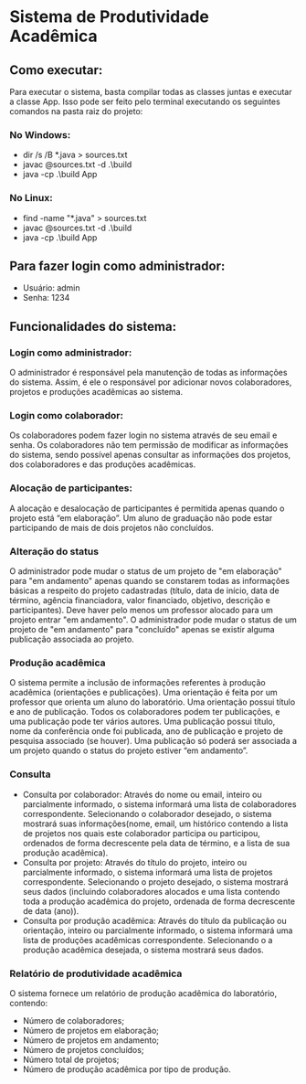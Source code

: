 # Sistema de Produtividade Acadêmica

## Como executar:

Para executar o sistema, basta compilar todas as classes juntas e executar a classe App. Isso pode ser feito pelo terminal executando os seguintes comandos na pasta raiz do projeto:

### No Windows:

* dir /s /B *.java > sources.txt
* javac @sources.txt -d .\build
* java -cp .\build App

### No Linux:

* find -name "*.java" > sources.txt
* javac @sources.txt -d .\build
* java -cp .\build App

## Para fazer login como administrador:

* Usuário: admin
* Senha: 1234

## Funcionalidades do sistema:

### Login como administrador:

O administrador é responsável pela manutenção de todas as informações do sistema. Assim, é ele o responsável por adicionar novos colaboradores, projetos e produções acadêmicas ao sistema.

### Login como colaborador:

Os colaboradores podem fazer login no sistema através de seu email e senha. Os colaboradores não tem permissão de modificar as informações do sistema, sendo possível apenas consultar as informações dos projetos, dos colaboradores e das produções acadêmicas.

### Alocação de participantes:

A alocação e desalocação de participantes é permitida apenas quando o projeto está “em elaboração”. Um aluno de graduação não pode estar participando de mais de dois projetos não concluídos. 

### Alteração do status

O administrador pode mudar o status de um projeto de "em elaboração" para "em andamento" apenas quando se constarem todas as informações básicas a respeito do projeto cadastradas (título, data de início, data de término, agência financiadora, valor financiado, objetivo, descrição e participantes). Deve haver pelo menos um professor alocado para um projeto entrar "em andamento".
O administrador pode mudar o status de um projeto de "em andamento" para "concluído" apenas se existir alguma publicação associada ao projeto.

### Produção acadêmica

O sistema permite a inclusão de informações referentes à produção acadêmica (orientações e publicações). Uma orientação é feita por um professor que orienta um aluno do laboratório. Uma orientação possui título e ano de publicação.
Todos os colaboradores podem ter publicações, e uma publicação pode ter vários autores. Uma publicação possui título, nome da conferência onde foi publicada, ano de publicação e projeto de pesquisa associado (se houver). Uma publicação só poderá ser associada a um projeto quando o status do projeto
estiver “em andamento”.

### Consulta

* Consulta por colaborador: Através do nome ou email, inteiro ou parcialmente informado, o sistema informará uma lista de colaboradores correspondente. Selecionando o colaborador desejado, o sistema mostrará suas informações(nome, email, um histórico contendo a lista de projetos nos quais este colaborador participa ou participou, ordenados de forma decrescente pela data de término, e a lista de sua produção acadêmica).
* Consulta por projeto: Através do título do projeto, inteiro ou parcialmente informado, o sistema informará uma lista de projetos correspondente. Selecionando o projeto desejado, o sistema mostrará seus dados (incluindo colaboradores alocados e uma lista contendo toda a produção acadêmica do projeto, ordenada de forma decrescente de data (ano)).
* Consulta por produção acadêmica: Através do título da publicação ou orientação, inteiro ou parcialmente informado, o sistema informará uma lista de produções acadêmicas correspondente. Selecionando o a produção acadêmica desejada, o sistema mostrará seus dados.

### Relatório de produtividade acadêmica

O sistema fornece um relatório de produção acadêmica do laboratório, contendo:
* Número de colaboradores;
* Número de projetos em elaboração;
* Número de projetos em andamento;
* Número de projetos concluídos;
* Número total de projetos;
* Número de produção acadêmica por tipo de produção.